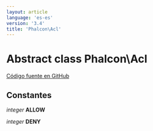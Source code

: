```yaml
---
layout: article
language: 'es-es'
version: '3.4'
title: 'Phalcon\Acl'
---
```


# Abstract class **Phalcon\Acl**

<a href="https://github.com/phalcon/cphalcon/tree/v3.4.0/phalcon/acl.zep" class="btn btn-default btn-sm">Código fuente en GitHub</a>

## Constantes

*integer* **ALLOW**

*integer* **DENY**
